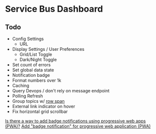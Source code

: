 # Service Bus Dashboard

## Todo


* Config Settings
  * URL
* Display Settings / User Preferences
  * Grid/List Toggle
  * Dark/Night Toggle
* Set count of errors
* Set global data state
* Notification badge
* Format numbers over 1k
* Caching
* Query Devops / don't rely on message endpoint
* Polling Refresh
* Group topics w/ [row span](https://github.com/mui-org/material-ui-x/issues/207)
* External link indicator on hover
* Fix horizontal grid scrollbar


[Is there a way to add badge notifications using progressive web apps (PWA)?](https://stackoverflow.com/q/45377604/1366033)
[Add "badge notification" for progressive web application (PWA)](https://stackoverflow.com/q/46549206/1366033)

